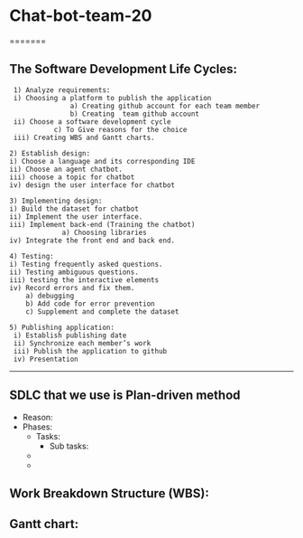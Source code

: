 
# Chat-bot-team-20
=======
## The Software Development Life Cycles:
     1) Analyze requirements:
 	 i) Choosing a platform to publish the application
    	           a) Creating github account for each team member
    	           b) Creating  team github account
  	 ii) Choose a software development cycle
        	   c) To Give reasons for the choice
  	 iii) Creating WBS and Gantt charts.
  
    2) Establish design:
  	i) Choose a language and its corresponding IDE
 	ii) Choose an agent chatbot.
 	iii) choose a topic for chatbot
  	iv) design the user interface for chatbot

    3) Implementing design:
  	i) Build the dataset for chatbot 
  	ii) Implement the user interface. 
  	iii) Implement back-end (Training the chatbot)	
              	 a) Choosing libraries
  	iv) Integrate the front end and back end.
  
    4) Testing:
  	i) Testing frequently asked questions.
  	ii) Testing ambiguous questions.
  	iii) testing the interactive elements
  	iv) Record errors and fix them.
		a) debugging
 		b) Add code for error prevention
		c) Supplement and complete the dataset
	
    5) Publishing application:
 	 i) Establish publishing date
 	 ii) Synchronize each member’s work
	 iii) Publish the application to github
 	 iv) Presentation
	



--- 
## SDLC that we use is Plan-driven method
- Reason: 
- Phases:
    + Tasks:
        - Sub tasks:
    +
    +
    
## Work Breakdown Structure (WBS):


## Gantt chart: 
